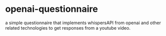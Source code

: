 # openai-questionnaire
a simple questionnaire that implements whispersAPI from openai and other related technologies to get responses from a youtube video.
